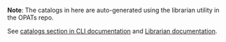 **Note**: The catalogs in here are auto-generated using the librarian utility in the OPATs repo.

See [catalogs section in CLI documentation](https://github.com/GSA/open-product-accessibility-template/blob/main/docs/CLI.md#catalogs) and [Librarian documentation](https://github.com/GSA/open-product-accessibility-template/blob/main/docs/Librarian.md).
